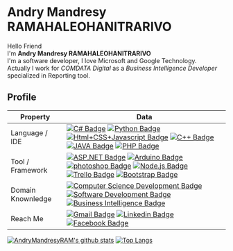 # Andry Mandresy RAMAHALEOHANITRARIVO
Hello Friend<br/>
I'm **Andry Mandresy RAMAHALEOHANITRARIVO**<br/>
I'm a software developer, I love Microsoft and Google Technology.<br/>
Actually I work for _COMDATA Digital_ as a _Business Intelligence Developer_ specialized in Reporting tool.<br/>

## Profile
Property                 | Data  
-------------------------|------
Language / IDE           | [![C# Badge](https://img.shields.io/badge/-Visual%20Studio-239120?style=flat&logo=C-Sharp&logoColor=white)](https://github.com/search?l=C%23&q=user%3Azmcx16&type=Repositories) [![Python Badge](https://img.shields.io/badge/-PyCharm-3776AB?style=flat&logo=Python&logoColor=white)](https://github.com/search?l=Python&q=user%3Azmcx16&type=Repositories) [![Html+CSS+Javascript Badge](https://img.shields.io/badge/-Visual%20Studio%20Code-F7DF1E?style=flat&logo=Javascript&logoColor=white)](https://github.com/search?l=JavaScript&q=user%3Azmcx16&type=Repositories) [![C++ Badge](https://img.shields.io/badge/-Visual%20Studio-00599C?style=flat&logo=C%2B%2B&logoColor=white)](https://github.com/search?q=user%3Azmcx16&type=Repositories) [![JAVA Badge](https://img.shields.io/badge/-Eclipse-007396?style=flat&logo=JAVA&logoColor=white)](https://github.com/search?q=user%3Azmcx16&type=Repositories) [![PHP Badge](https://img.shields.io/badge/PHP-blue?style=flat&logo=PHP&logoColor=white)](https://github.com/search?q=user%3Azmcx16&type=Repositories)
Tool / Framework         |  [![ASP.NET Badge](https://img.shields.io/badge/-ASP.NET-5C2D91?style=flat&logo=.net&logoColor=white)](https://github.com/search?q=user%3Azmcx16&type=Repositories) [![Arduino Badge](https://img.shields.io/badge/-Arduino-00979D?style=flat&logo=Arduino&logoColor=white)](https://github.com/search?q=user%3Azmcx16&type=Repositories) [![photoshop Badge](https://img.shields.io/badge/-Photoshop-26C9FF?style=flat&logo=Adobe-Photoshop&logoColor=white)](https://github.com/search?q=user%3Azmcx16&type=Repositories) [![Node.js Badge](https://img.shields.io/badge/Node.js%20-%23F7DF1E.svg?&style=flat&logo=Node&color=6DB35A)](https://github.com/search?q=user%3Azmcx16&type=Repositories) [![Trello Badge](https://img.shields.io/badge/Trello%20-%23F7DF1E.svg?&style=flat&color=0079BF)](https://github.com/search?q=user%3Azmcx16&type=Repositories) [![Bootstrap Badge](https://img.shields.io/badge/Bootstrap%20-%23F7DF1E.svg?&style=flat&color=7044A3)](https://github.com/search?q=user%3Azmcx16&type=Repositories)
Domain Knownledge        | [![Computer Science Development Badge](https://img.shields.io/badge/-Computer%20Science-FAB040?style=flat&logoColor=white)](https://github.com/search?q=user%3Azmcx16&type=Repositories) [![Software Development Badge](https://img.shields.io/badge/-Software%20Development-FF6600?style=flat&logoColor=white)](https://github.com/search?q=user%3Azmcx16&type=Repositories) [![Business Intelligence Badge](https://img.shields.io/badge/-Business%20Intelligence-00979D?style=flat&logoColor=white)](https://github.com/search?q=user%3Azmcx16&type=Repositories)
Reach Me                 | [![Gmail Badge](https://img.shields.io/badge/-Andry%20Mandresy%20RAMAHALEOHANITRARIVO-e54448?style=flat&logo=Gmail&logoColor=white)](mailto:andrymandresyram@gmail.com) [![Linkedin Badge](https://img.shields.io/badge/-Andry%20Mandresy%20RAMAHALEOHANITRARIVO-blue?style=flat&logo=Linkedin&logoColor=white)](https://www.linkedin.com/in/andry-mandresy-ramahaleohanitrarivo-4b370a179/) [![Facebook Badge](https://img.shields.io/badge/-Mandresy-3b5998?style=flat-square&labelColor=3b5998&logo=facebook&logoColor=white&link=https://www.facebook.com/yugiram3/)](https://www.facebook.com/yugiram3/)

[![AndryMandresyRAM's github stats](https://github-readme-stats.vercel.app/api?username=AndryMandresyRAM&theme=github_dark&count_private=true)](https://github.com/anuraghazra/github-readme-stats)
[![Top Langs](https://github-readme-stats.vercel.app/api/top-langs/?username=AndryMandresyRAM&theme=github_dark&hide=Jupyter&layout=compact&count_private=true)](https://github.com/anuraghazra/github-readme-stats)
